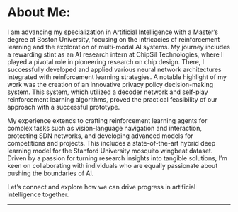 # About Me:
I am advancing my specialization in Artificial Intelligence with a Master’s degree at Boston University, focusing on the intricacies of reinforcement learning and the exploration of multi-modal AI systems. My journey includes a rewarding stint as an AI research intern at ChipSil Technologies, where I played a pivotal role in pioneering research on chip design. There, I successfully developed and applied various neural network architectures integrated with reinforcement learning strategies. A notable highlight of my work was the creation of an innovative privacy policy decision-making system. This system, which utilized a decoder network and self-play reinforcement learning algorithms, proved the practical feasibility of our approach with a successful prototype.

My experience extends to crafting reinforcement learning agents for complex tasks such as vision-language navigation and interaction, protecting SDN networks, and developing advanced models for competitions and projects. This includes a state-of-the-art hybrid deep learning model for the Stanford University mosquito wingbeat dataset. Driven by a passion for turning research insights into tangible solutions, I’m keen on collaborating with individuals who are equally passionate about pushing the boundaries of AI.

Let’s connect and explore how we can drive progress in artificial intelligence together.


---
